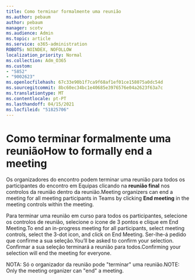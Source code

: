 ```yaml
---
title: Como terminar formalmente uma reunião
ms.author: pebaum
author: pebaum
manager: scotv
ms.audience: Admin
ms.topic: article
ms.service: o365-administration
ROBOTS: NOINDEX, NOFOLLOW
localization_priority: Normal
ms.collection: Adm_O365
ms.custom:
- "5852"
- "9002623"
ms.openlocfilehash: 67c33e90b1f7ca9f68af1ef01ce158075a0dc54d
ms.sourcegitcommit: 8bc60ec34bc1e40685e3976576e04a2623f63a7c
ms.translationtype: MT
ms.contentlocale: pt-PT
ms.lasthandoff: 04/15/2021
ms.locfileid: "51825706"
---
```

# <a name="how-to-formally-end-a-meeting"></a><span data-ttu-id="b07d7-102">Como terminar formalmente uma reunião</span><span class="sxs-lookup"><span data-stu-id="b07d7-102">How to formally end a meeting</span></span>

<span data-ttu-id="b07d7-103">Os organizadores do encontro podem terminar uma reunião para todos os participantes do encontro em Equipas clicando na **reunião final** nos controlos da reunião dentro da reunião.</span><span class="sxs-lookup"><span data-stu-id="b07d7-103">Meeting organizers can end a meeting for all meeting participants in Teams by clicking **End meeting** in the meeting controls within the meeting.</span></span>  

<span data-ttu-id="b07d7-104">Para terminar uma reunião em curso para todos os participantes, selecione os controlos de reunião, selecione o ícone de 3 pontos e clique em End Meeting.</span><span class="sxs-lookup"><span data-stu-id="b07d7-104">To end an in-progress meeting for all participants, select meeting controls, select the 3-dot icon, and click on End Meeting.</span></span> <span data-ttu-id="b07d7-105">Ser-lhe-á pedido que confirme a sua seleção.</span><span class="sxs-lookup"><span data-stu-id="b07d7-105">You’ll be asked to confirm your selection.</span></span> <span data-ttu-id="b07d7-106">Confirmar a sua seleção terminará a reunião para todos.</span><span class="sxs-lookup"><span data-stu-id="b07d7-106">Confirming your selection will end the meeting for everyone.</span></span>

<span data-ttu-id="b07d7-107">NOTA: Só o organizador da reunião pode "terminar" uma reunião.</span><span class="sxs-lookup"><span data-stu-id="b07d7-107">NOTE: Only the meeting organizer can "end" a meeting.</span></span>